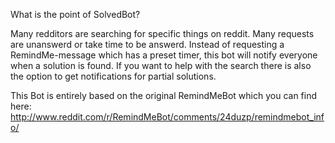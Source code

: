 What is the point of SolvedBot?

Many redditors are searching for specific things on reddit. Many requests are unanswerd or take time to be answerd. Instead of requesting a RemindMe-message which has a preset timer, this bot will notify everyone when a solution is found. If you want to help with the search there is also the option to get notifications for partial solutions. 

This Bot is entirely based on the original RemindMeBot which you can find here: http://www.reddit.com/r/RemindMeBot/comments/24duzp/remindmebot_info/
